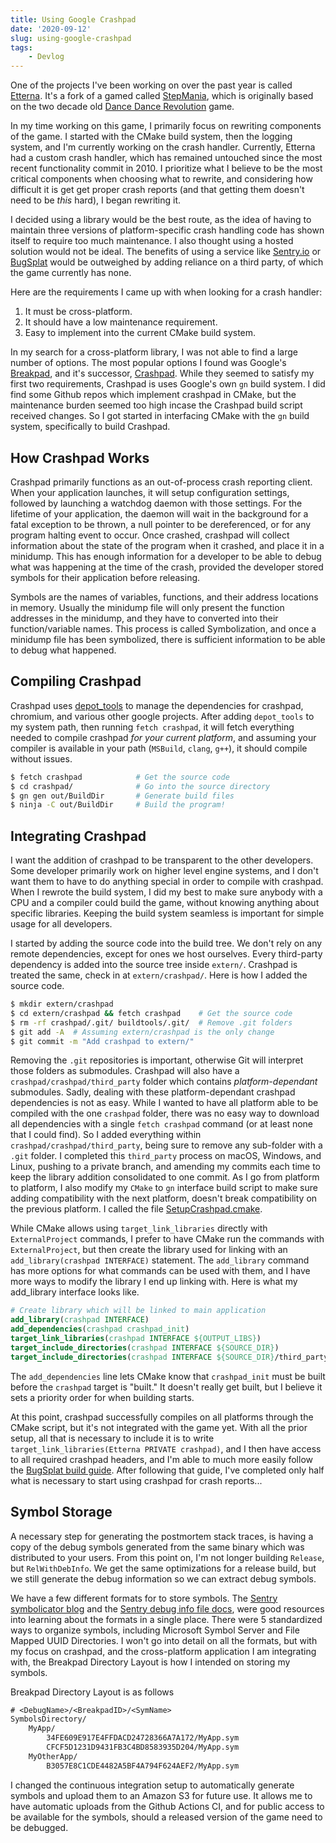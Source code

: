 ```yaml
---
title: Using Google Crashpad
date: '2020-09-12'
slug: using-google-crashpad
tags:
    - Devlog
---
```


One of the projects I've been working on over the past year is called [Etterna]. It's a fork of a gamed called [StepMania], which is originally based on the two decade old [Dance Dance Revolution] game.

In my time working on this game, I primarily focus on rewriting components of the game. I started with the CMake build system, then the logging system, and I'm currently working on the crash handler. Currently, Etterna had a custom crash handler, which has remained untouched since the most recent functionality commit in 2010. I prioritize what I believe to be the most critical components when choosing what to rewrite, and considering how difficult it is get get proper crash reports (and that getting them doesn't need to be *this* hard), I began rewriting it.

I decided using a library would be the best route, as the idea of having to maintain three versions
of platform-specific crash handling code has shown itself to require too much maintenance. I also
thought using a hosted solution would not be ideal. The benefits of using a service like [Sentry.io]
or [BugSplat] would be outweighed by adding reliance on a third party, of which the game currently
has none.

Here are the requirements I came up with when looking for a crash handler:

1. It must be cross-platform.
2. It should have a low maintenance requirement.
3. Easy to implement into the current CMake build system.

In my search for a cross-platform library, I was not able to find a large number of options. The most popular options I found was Google's [Breakpad], and it's successor, [Crashpad]. While they seemed to satisfy my first two requirements, Crashpad is uses Google's own `gn` build system. I did find some Github repos which implement crashpad in CMake, but the maintenance burden seemed too high incase the Crashpad build script received changes. So I got started in interfacing CMake with the `gn` build system, specifically to build Crashpad.

## How Crashpad Works

Crashpad primarily functions as an out-of-process crash reporting client. When your application launches, it will setup configuration settings, followed by launching a watchdog daemon with those settings. For the lifetime of your application, the daemon will wait in the background for a fatal exception to be thrown, a null pointer to be dereferenced, or for any program halting event to occur. Once crashed, crashpad will collect information about the state of the program when it crashed, and place it in a minidump. This has enough information for a developer to be able to debug what was happening at the time of the crash, provided the developer stored symbols for their application before releasing.

Symbols are the names of variables, functions, and their address locations in memory. Usually the minidump file will only present the function addresses in the minidump, and they have to converted into their function/variable names. This process is called Symbolization, and once a minidump file has been symbolized, there is sufficient information to be able to debug what happened. 

## Compiling Crashpad

Crashpad uses [depot_tools] to manage the dependencies for crashpad, chromium, and various other
google projects. After adding `depot_tools` to my system path, then running `fetch crashpad`, it
will fetch everything needed to compile crashpad *for your current platform*, and assuming your
compiler is available in your path (`MSBuild`, `clang`, `g++`), it should compile without issues.

```bash
$ fetch crashpad            # Get the source code
$ cd crashpad/              # Go into the source directory     
$ gn gen out/BuildDir       # Generate build files
$ ninja -C out/BuildDir     # Build the program!
```

## Integrating Crashpad

I want the addition of crashpad to be transparent to the other developers. Some developer primarily work on higher level engine systems, and I don't want them to have to do anything special in order to compile with crashpad. When I rewrote the build system, I did my best to make sure anybody with a CPU and a compiler could build the game, without knowing anything about specific libraries. Keeping the build system seamless is important for simple usage for all developers.

I started by adding the source code into the build tree. We don't rely on any remote dependencies, except for ones we host ourselves. Every third-party dependency is added into the source tree inside `extern/`. Crashpad is treated the same, check in at `extern/crashpad/`. Here is how I added the source code. 

```bash
$ mkdir extern/crashpad 
$ cd extern/crashpad && fetch crashpad    # Get the source code
$ rm -rf crashpad/.git/ buildtools/.git/  # Remove .git folders
$ git add -A  # Assuming extern/crashpad is the only change
$ git commit -m "Add crashpad to extern/"
```

Removing the `.git` repositories is important, otherwise Git will interpret those folders as submodules. Crashpad will also have a `crashpad/crashpad/third_party` folder which contains *platform-dependant* submodules. Sadly, dealing with these platform-dependant crashpad dependencies is not as easy. While I wanted to have all platform able to be compiled with the one `crashpad` folder, there was no easy way to download all dependencies with a single `fetch crashpad` command (or at least none that I could find). So I added everything within `crashpad/crashpad/third_party`, being sure to remove any sub-folder with a `.git` folder. I completed this `third_party` process on macOS, Windows, and Linux, pushing to a private branch, and amending my commits each time to keep the library addition consolidated to one commit. As I go from platform to platform, I also modify my `CMake` to `gn` interface build script to make sure adding compatibility with the next platform, doesn't break compatibility on the previous platform. I called the file [SetupCrashpad.cmake].

While CMake allows using `target_link_libraries` directly with `ExternalProject` commands, I prefer to have CMake run the commands with `ExternalProject`, but then create the library used for linking with an `add_library(crashpad INTERFACE)` statement. The `add_library` command has more options for what commands can be used with them, and I have more ways to modify the library I end up linking with. Here is what my add_library interface looks like. 

```cmake
# Create library which will be linked to main application
add_library(crashpad INTERFACE)
add_dependencies(crashpad crashpad_init)
target_link_libraries(crashpad INTERFACE ${OUTPUT_LIBS})
target_include_directories(crashpad INTERFACE ${SOURCE_DIR})
target_include_directories(crashpad INTERFACE ${SOURCE_DIR}/third_party/mini_chromium/mini_chromium)
```

The `add_dependencies` line lets CMake know that `crashpad_init` must be built before the `crashpad` target is "built." It doesn't really get built, but I believe it sets a priority order for when building starts.

At this point, crashpad successfully compiles on all platforms through the CMake script, but it's
not integrated with the game yet. With all the prior setup, all that is necessary to include it is
to write `target_link_libraries(Etterna PRIVATE crashpad)`, and I then have access to all required
crashpad headers, and I'm able to much more easily follow the [BugSplat build guide]. After
following that guide, I've completed only half what is necessary to start using crashpad for crash
reports...

## Symbol Storage

A necessary step for generating the postmortem stack traces, is having a copy of the debug symbols
generated from the same binary which was distributed to your users. From this point on, I'm not
longer building `Release`, but `RelWithDebInfo`. We get the same optimizations for a release build,
but we still generate the debug information so we can extract debug symbols.

We have a few different formats for to store symbols. The [Sentry symbolicator blog] and the [Sentry
debug info file docs], were good resources into learning about the formats in a single place. There
were 5 standardized ways to organize symbols, including Microsoft Symbol Server and File Mapped UUID
Directories. I won't go into detail on all the formats, but with my focus on crashpad, and the
cross-platform application I am integrating with, the Breakpad Directory Layout is how I intended on
storing my symbols.

Breakpad Directory Layout is as follows
```txt
# <DebugName>/<BreakpadID>/<SymName>
SymbolsDirectory/
    MyApp/
        34FE609E917E4FFDACD24728366A7A172/MyApp.sym
        CFCF5D1231D9431FB3C4BD8583935D204/MyApp.sym
    MyOtherApp/
        B3057E8C1CDE4482A5BF4A794F624AEF2/MyApp.sym
```

I changed the continuous integration setup to automatically generate symbols and upload them to an
Amazon S3 for future use. It allows me to have automatic uploads from the Github Actions CI, and for
public access to be available for the symbols, should a released version of the game need to be
debugged.

[Etterna]: https://github.com/etternagame/etterna
[StepMania]: https://www.stepmania.com/
[Dance Dance Revolution]: https://en.wikipedia.org/wiki/Dance_Dance_Revolution
[Sentry.io]: https://sentry.io/
[BugSplat]: https://www.bugsplat.com/
[Breakpad]: https://chromium.googlesource.com/breakpad/breakpad/
[Crashpad]: https://chromium.googlesource.com/crashpad/crashpad/
[depot_tools]: https://dev.chromium.org/developers/how-tos/depottools
[SetupCrashpad.cmake]: https://gist.github.com/jameskr97/8c40d927db05fe253235e05333fed4f3
[BugSplat build guide]: https://www.bugsplat.com/docs/sdk/crashpad/building/
[Sentry symbolicator blog]: https://blog.sentry.io/2019/06/13/building-a-sentry-symbolicator
[Sentry debug info file docs]: https://docs.sentry.io/data-management/debug-files/
